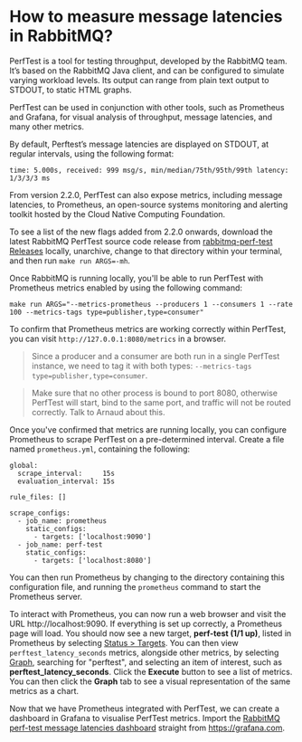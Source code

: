 # How to measure message latencies in RabbitMQ?

PerfTest is a tool for testing throughput, developed by the RabbitMQ team. It’s based on the RabbitMQ Java client, and can be configured to simulate varying workload levels. Its output can range from plain text output to STDOUT, to static HTML graphs.

PerfTest can be used in conjunction with other tools, such as Prometheus and Grafana, for visual analysis of throughput, message latencies, and many other metrics.

By default, Perftest’s message latencies are displayed on STDOUT, at regular intervals, using the following format:

```
time: 5.000s, received: 999 msg/s, min/median/75th/95th/99th latency: 1/3/3/3 ms
```

From version 2.2.0, PerfTest can also expose metrics, including message latencies, to Prometheus, an open-source systems monitoring and alerting toolkit hosted by the Cloud Native Computing Foundation.

To see a list of the new flags added from 2.2.0 onwards, download the latest RabbitMQ PerfTest source code release from [rabbitmq-perf-test Releases](https://github.com/rabbitmq/rabbitmq-perf-test/releases) locally, unarchive, change to that directory within your terminal, and then run `make run ARGS=-mh`.

Once RabbitMQ is running locally, you'll be able to run PerfTest with Prometheus metrics enabled by using the following command:

```
make run ARGS="--metrics-prometheus --producers 1 --consumers 1 --rate 100 --metrics-tags type=publisher,type=consumer"
```

To confirm that Prometheus metrics are working correctly within PerfTest, you can visit `http://127.0.0.1:8080/metrics` in a browser.

> Since a producer and a consumer are both run in a single PerfTest instance, we need to tag it with both types: `--metrics-tags type=publisher,type=consumer`.

> Make sure that no other process is bound to port 8080, otherwise PerfTest will start, bind to the same port, and traffic will not be routed correctly. Talk to Arnaud about this.

Once you've confirmed that metrics are running locally, you can configure Prometheus to scrape PerfTest on a pre-determined interval. Create a file named `prometheus.yml`, containing the following:

```
global:
  scrape_interval:     15s
  evaluation_interval: 15s

rule_files: []

scrape_configs:
  - job_name: prometheus
    static_configs:
      - targets: ['localhost:9090']
  - job_name: perf-test
    static_configs:
      - targets: ['localhost:8080']

```

You can then run Prometheus by changing to the directory containing this configuration file, and running the `prometheus` command to start the Prometheus server.

To interact with Prometheus, you can now run a web browser and visit the URL http://localhost:9090. If everything is set up correctly, a Prometheus page will load. You should now see a new target, **perf-test (1/1 up)**, listed in Prometheus by selecting [Status > Targets](http://localhost:9090/targets). You can then view  `perftest_latency_seconds` metrics, alongside other metrics, by selecting [Graph](http://localhost:9090/graph), searching for "perftest", and selecting an item of interest, such as **perftest_latency_seconds**. Click the **Execute** button to see a list of metrics. You can then click the **Graph** tab to see a visual representation of the same metrics as a chart.

Now that we have Prometheus integrated with PerfTest, we can create a dashboard in Grafana to visualise PerfTest metrics. Import the [RabbitMQ perf-test message latencies dashboard](https://grafana.com/dashboards/6566) straight from https://grafana.com.
